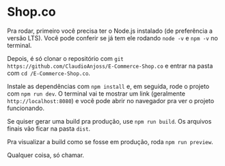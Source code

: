 # Shop.co

Pra rodar, primeiro você precisa ter o Node.js instalado (de preferência a versão LTS). Você pode conferir se já tem ele rodando `node -v` e `npm -v` no terminal.

Depois, é só clonar o repositório com `git https://github.com/ClaudioAnjoss/E-Commerce-Shop.co` e entrar na pasta com `cd /E-Commerce-Shop.co`.

Instale as dependências com `npm install` e, em seguida, rode o projeto com `npm run dev`. O terminal vai te mostrar um link (geralmente `http://localhost:8080`) e você pode abrir no navegador pra ver o projeto funcionando.

Se quiser gerar uma build pra produção, use `npm run build`. Os arquivos finais vão ficar na pasta `dist`.

Pra visualizar a build como se fosse em produção, roda `npm run preview`.

Qualquer coisa, só chamar.
